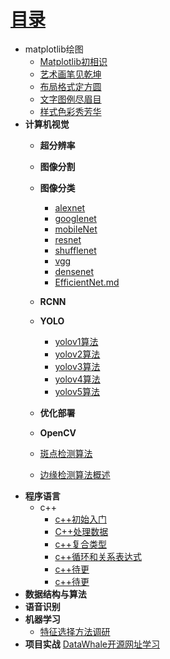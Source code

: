 # [目录](README.md)


* matplotlib绘图
    * [Matplotlib初相识](matplotlib/ch1.md)
    * [艺术画笔见乾坤](matplotlib/ch2.md)
    * [布局格式定方圆](matplotlib/ch3.md)
    * [文字图例尽眉目](matplotlib/ch4.md)
    * [样式色彩秀芳华](matplotlib/ch5.md)
* **计算机视觉**
    * **超分辨率**
    * **图像分割**
    * **图像分类**
      * [alexnet](DeepLearning/alexnet.md)   
      * [googlenet](DeepLearning/googlenet.md)
      * [mobileNet](DeepLearning/mobileNet.md)
      * [resnet](DeepLearning/resnet.md)
      * [shufflenet](DeepLearning/shufflenet.md)
      * [vgg](DeepLearning/vgg.md)
      * [densenet](DeepLearning/densenet.md)
      * [EfficientNet.md](DeepLearning/EfficientNet.md)
    * **RCNN**
    * **YOLO**
      * [yolov1算法](cv/yolov1.md)
      * [yolov2算法](cv/yolov2.md)
      * [yolov3算法](cv/yolov3.md)
      * [yolov4算法](cv/yolov4.md)
      * [yolov5算法](cv/yolov5.md)
    * **优化部署**

    * **OpenCV**
    * [斑点检测算法](cv/ch1.md)
    * [边缘检测算法概述](cv/ch2.md)
* **程序语言**
  * c++
    * [c++初始入门](C++/ch1.md)
    * [C++处理数据](C++/ch2.md)
    * [c++复合类型](C++/ch3.md)
    * [c++循环和关系表达式](C++/ch4.md)
    * [c++待更](C++/ch5.md)
    * [c++待更](C++/ch6.md)
* **数据结构与算法**
* **语音识别**
* **机器学习**
  * [特征选择方法调研](MachineLearning/ch1.md)
* **项目实战**
[DataWhale开源网址学习](https://datawhale.feishu.cn/docs/doccn0AOicI3LJ8RwhY0cuDPSOc#zDsZM5)



